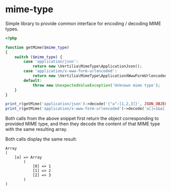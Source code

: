 # mime-type

Simple library to provide common interface for encoding / decoding MIME types.

```php
<?php

function getMime($mime_type)
{
    switch ($mime_type) {
        case 'application/json':
            return new \Vertilia\MimeType\ApplicationJson();
        case 'application/x-www-form-urlencoded':
            return new \Vertilia\MimeType\ApplicationXWwwFormUrlencoded();
        default:
            throw new UnexpectedValueException('Unknown mime type');
    }
}

print_r(getMime('application/json')->decode('{"a":[1,2,3]}', JSON_OBJECT_AS_ARRAY));
print_r(getMime('application/x-www-form-urlencoded')->decode('a[]=1&a[]=2&a[]=3'));
```

Both calls from the above snippet first return the object corresponding to provided MIME type,
and then they decode the content of that MIME type with the same resulting array.

Both calls display the same result:
```
Array
(
    [a] => Array
        (
            [0] => 1
            [1] => 2
            [2] => 3
        )
)
```

